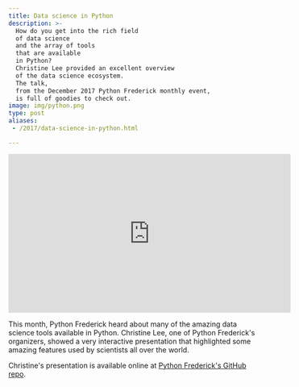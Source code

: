 ```yaml
---
title: Data science in Python
description: >-
  How do you get into the rich field
  of data science
  and the array of tools
  that are available
  in Python?
  Christine Lee provided an excellent overview
  of the data science ecosystem.
  The talk,
  from the December 2017 Python Frederick monthly event,
  is full of goodies to check out.
image: img/python.png
type: post
aliases:
 - /2017/data-science-in-python.html

---
```


<iframe width="560" height="315" src="https://www.youtube.com/embed/3kTOLVD0ZCg" frameborder="0" gesture="media" allow="encrypted-media" allowfullscreen></iframe>

This month,
Python Frederick heard about many
of the amazing data science tools available
in Python.
Christine Lee,
one of Python Frederick's organizers,
showed a very interactive presentation
that highlighted some amazing features
used by scientists all over the world.

Christine's presentation is available online
at [Python Frederick's GitHub repo](https://github.com/python-frederick/talks/tree/master/2017-12-data-science).
